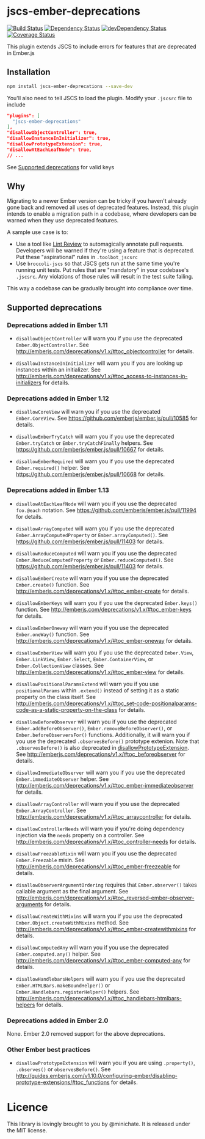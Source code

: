 # jscs-ember-deprecations

[![Build Status](https://travis-ci.org/minichate/jscs-ember-deprecations.svg?branch=master)](https://travis-ci.org/minichate/jscs-ember-deprecations)
[![Dependency Status](https://david-dm.org/minichate/jscs-ember-deprecations.svg)](https://david-dm.org/minichate/jscs-ember-deprecations)
[![devDependency Status](https://david-dm.org/minichate/jscs-ember-deprecations/dev-status.svg)](https://david-dm.org/minichate/jscs-ember-deprecations#info=devDependencies)
[![Coverage Status](https://coveralls.io/repos/minichate/jscs-ember-deprecations/badge.svg?branch=master&service=github)](https://coveralls.io/github/minichate/jscs-ember-deprecations?branch=master)

This plugin extends JSCS to include errors for features that are deprecated in Ember.js

## Installation

```bash
npm install jscs-ember-deprecations --save-dev
```

You'll also need to tell JSCS to load the plugin. Modify your `.jscsrc` file to include

```json
"plugins": [
  "jscs-ember-deprecations"
],
"disallowObjectController": true,
"disallowInstanceInInitializer": true,
"disallowPrototypeExtension": true,
"disallowAtEachLeafNode": true,
// ...
```

See [Supported deprecations](#supported-deprecations) for valid keys

## Why

Migrating to a newer Ember version can be tricky if you haven't already gone back and removed all uses of deprecated features. Instead, this plugin intends to enable a migration path in a codebase, where developers can be warned when they use deprecated features.

A sample use case is to:

- Use a tool like [Lint Review](https://github.com/markstory/lint-review) to automagically annotate pull requests. Developers will be warned if they're using a feature that is deprecated. Put these "aspirational" rules in `.toolbot_jscsrc`
- Use `broccoli-jscs` so that JSCS gets run at the same time you're running unit tests. Put rules that are "mandatory" in your codebase's `.jscsrc`. Any violations of those rules will result in the test suite failing.

This way a codebase can be gradually brought into compliance over time.

## Supported deprecations

### Deprecations added in Ember 1.11

- `disallowObjectController` will warn you if you use the deprecated `Ember.ObjectController`. See http://emberjs.com/deprecations/v1.x/#toc_objectcontroller for details.

- `disallowInstanceInInitializer` will warn you if you are looking up instances within an initializer. See http://emberjs.com/deprecations/v1.x/#toc_access-to-instances-in-initializers for details.

### Deprecations added in Ember 1.12

- `disallowCoreView` will warn you if you use the deprecated `Ember.CoreView`. See https://github.com/emberjs/ember.js/pull/10585 for details.

- `disallowEmberTryCatch` will warn you if you use the deprecated `Ember.tryCatch` or `Ember.tryCatchFinally` helpers. See https://github.com/emberjs/ember.js/pull/10667 for details.

- `disallowEmberRequired` will warn you if you use the deprecated `Ember.required()` helper. See https://github.com/emberjs/ember.js/pull/10668 for details.

### Deprecations added in Ember 1.13

- `disallowAtEachLeafNode` will warn you if you use the deprecated `foo.@each` notation. See https://github.com/emberjs/ember.js/pull/11994 for details.

- `disallowArrayComputed` will warn you if you use the deprecated `Ember.ArrayComputedProperty` or `Ember.arrayComputed()`. See https://github.com/emberjs/ember.js/pull/11403 for details.

- `disallowReduceComputed` will warn you if you use the deprecated `Ember.ReduceComputedProperty` or `Ember.reduceComputed()`. See https://github.com/emberjs/ember.js/pull/11403 for details.

- `disallowEmberCreate` will warn you if you use the deprecated `Ember.create()` function. See http://emberjs.com/deprecations/v1.x/#toc_ember-create for details.

- `disallowEmberKeys` will warn you if you use the deprecated `Ember.keys()` function. See http://emberjs.com/deprecations/v1.x/#toc_ember-keys for details.

- `disallowEmberOneway` will warn you if you use the deprecated `Ember.oneWay()` function. See http://emberjs.com/deprecations/v1.x/#toc_ember-oneway for details.

- `disallowEmberView` will warn you if you use the deprecated `Ember.View`, `Ember.LinkView`, `Ember.Select`, `Ember.ContainerView`, or `Ember.CollectionView` classes. See http://emberjs.com/deprecations/v1.x/#toc_ember-view for details.

- `disallowPositionalParamsExtend` will warn you if you use `positionalParams`
within `.extend()` instead of setting it as a static property on the class
itself. See http://emberjs.com/deprecations/v1.x/#toc_set-code-positionalparams-code-as-a-static-property-on-the-class for details.

- `disallowBeforeObserver` will warn you if you use the deprecated `Ember.addBeforeObserver()`, `Ember.removeBeforeObserver()`, or `Ember.beforeObserversFor()` functions. Additionally, it will warn you if you use the deprecated `.observesBefore()` prototype extenion. Note that `.observesBefore()` is also deprecated in [disallowPrototypeExtension](#other-ember-best-practices). See http://emberjs.com/deprecations/v1.x/#toc_beforeobserver for details.

- `disallowImmediateObserver` will warn you if you use the deprecated `Ember.immediateObserver` helper. See http://emberjs.com/deprecations/v1.x/#toc_ember-immediateobserver for details.

- `disallowArrayController` will warn you if you use the deprecated `Ember.ArrayController`. See http://emberjs.com/deprecations/v1.x/#toc_arraycontroller for details.

- `disallowControllerNeeds` will warn you if you're doing dependency injection via the `needs` property on a controller. See http://emberjs.com/deprecations/v1.x/#toc_controller-needs for details.

- `disallowFreezableMixin` will warn you if you use the deprecated `Ember.Freezable` mixin. See http://emberjs.com/deprecations/v1.x/#toc_ember-freezeable for details.

- `disallowObserverArgumentOrdering` requires that `Ember.observer()` takes callable argument as the final argument. See http://emberjs.com/deprecations/v1.x/#toc_reversed-ember-observer-arguments for details.

- `disallowCreateWithMixins` will warn you if you use the deprecated `Ember.Object.createWithMixins` method. See http://emberjs.com/deprecations/v1.x/#toc_ember-createwithmixins for details.

- `disallowComputedAny` will warn you if you use the deprecated `Ember.computed.any()` helper. See http://emberjs.com/deprecations/v1.x/#toc_ember-computed-any for details.

- `disallowHandlebarsHelpers` will warn you if you use the deprecated `Ember.HTMLBars.makeBoundHelper()` or `Ember.Handlebars.registerHelper()` helpers. See http://emberjs.com/deprecations/v1.x/#toc_handlebars-htmlbars-helpers for details.

### Deprecations added in Ember 2.0

None. Ember 2.0 removed support for the above deprecations.

### Other Ember best practices

- `disallowPrototypeExtension` will warn you if you are using `.property()`, `.observes()` or `observesBefore()`. See http://guides.emberjs.com/v1.10.0/configuring-ember/disabling-prototype-extensions/#toc_functions for details.

# Licence

This library is lovingly brought to you by @minichate. It is released under the MIT license.